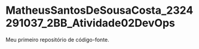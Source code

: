 # MatheusSantosDeSousaCosta_2324291037_2BB_Atividade02DevOps
Meu primeiro repositório de código-fonte.
